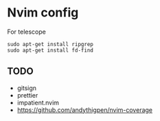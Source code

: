 # Nvim config

For telescope

```
sudo apt-get install ripgrep
sudo apt-get install fd-find
```

## TODO

* gitsign
* prettier
* impatient.nvim
* https://github.com/andythigpen/nvim-coverage
